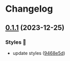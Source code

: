# Changelog

## [0.1.1](https://github.com/hbstack/syntax-highlighting/compare/styles/colorful/v0.1.0...styles/colorful/v0.1.1) (2023-12-25)


### Styles 🎨

* update styles ([9468e5d](https://github.com/hbstack/syntax-highlighting/commit/9468e5d054f6c1775a1966bcf308506cebd2f804))
